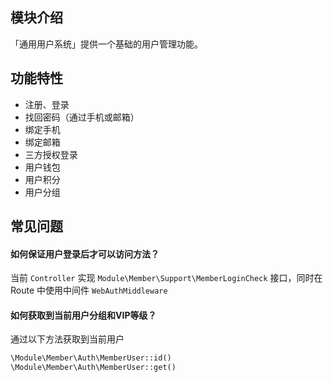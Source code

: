 ## 模块介绍

「通用用户系统」提供一个基础的用户管理功能。

## 功能特性

- 注册、登录
- 找回密码（通过手机或邮箱）
- 绑定手机
- 绑定邮箱
- 三方授权登录
- 用户钱包
- 用户积分
- 用户分组


## 常见问题

#### 如何保证用户登录后才可以访问方法？

当前 `Controller` 实现 `Module\Member\Support\MemberLoginCheck` 接口，同时在 Route 中使用中间件 `WebAuthMiddleware`

#### 如何获取到当前用户分组和VIP等级？


通过以下方法获取到当前用户

```php
\Module\Member\Auth\MemberUser::id()
\Module\Member\Auth\MemberUser::get()
```

